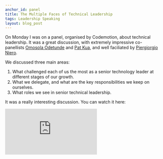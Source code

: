 ```yaml
---
anchor_id: panel
title: The Multiple Faces of Technical Leadership
tags: Leadership Speaking
layout: blog_post
---
```


On Monday I was on a panel, organised by Codemotion, about technical leadership. It was a great discussion, with extremely impressive co-panellists [Omosola Odetunde](https://www.linkedin.com/in/omosola-odetunde/) and [Pat Kua](https://www.patkua.com/), and well faciliated by [Piergiorgio Niero](https://www.linkedin.com/in/piergiorgioniero/).

We discussed three main areas:

1. What challenged each of us the most as a senior technology leader at different stages of our growth.
1. What we delegate, and what are the key responsibilities we keep on ourselves.
1. What roles we see in senior technical leadership.

It was a really interesting discussion. You can watch it here:

<div class="embedded">
  <iframe src="https://www.youtube.com/embed/gWXYVOjb-tA" frameborder="0" allow="accelerometer; autoplay; encrypted-media; gyroscope; picture-in-picture" allowfullscreen></iframe>
</div>
